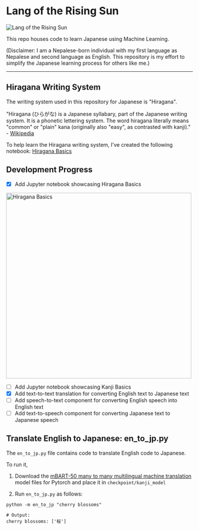 # Lang of the Rising Sun

![Lang of the Rising Sun](https://github.com/PragyanSubedi/LangOfTheRisingSun/blob/main/assets/cover.png)

This repo houses code to learn Japanese using Machine Learning.

(Disclaimer: I am a Nepalese-born individual with my first language as Nepalese and second language as English. This repository is my effort to simplify the Japanese learning process for others like me.)

---

## Hiragana Writing System

The writing system used in this repository for Japanese is "Hiragana".

"Hiragana (ひらがな) is a Japanese syllabary, part of the Japanese writing system. It is a phonetic lettering system. The word hiragana literally means "common" or "plain" kana (originally also "easy", as contrasted with kanji)." - <a href="https://en.wikipedia.org/wiki/Hiragana" target="__blank__"> Wikipedia </a>

To help learn the Hiragana writing system, I've created the following notebook: <a href="https://github.com/PragyanSubedi/LangOfTheRisingSun/blob/main/learn_the_language/hiragana_basics.ipynb" target="__blank__"> Hiragana Basics </a>

## Development Progress

- [x] Add Jupyter notebook showcasing Hiragana Basics

<img src ="https://github.com/PragyanSubedi/LangOfTheRisingSun/blob/main/assets/hiragana_basics.png" alt="Hiragana Basics" height="500">

- [ ] Add Jupyter notebook showcasing Kanji Basics
- [x] Add text-to-text translation for converting English text to Japanese text
- [ ] Add speech-to-text component for converting English speech into English text
- [ ] Add text-to-speech component for converting Japanese text to Japanese speech

## Translate English to Japanese: en_to_jp.py

The `en_to_jp.py` file contains code to translate English code to Japanese.

To run it,

1. Download the <a href="https://huggingface.co/facebook/mbart-large-50-many-to-many-mmt" target="__blank"> mBART-50 many to many multilingual machine translation</a> model files for Pytorch and place it in `checkpoint/kanji_model`

2. Run `en_to_jp.py` as follows:

```
python -m en_to_jp "cherry blossoms"

# Output:
cherry blossoms: ['桜']
```
